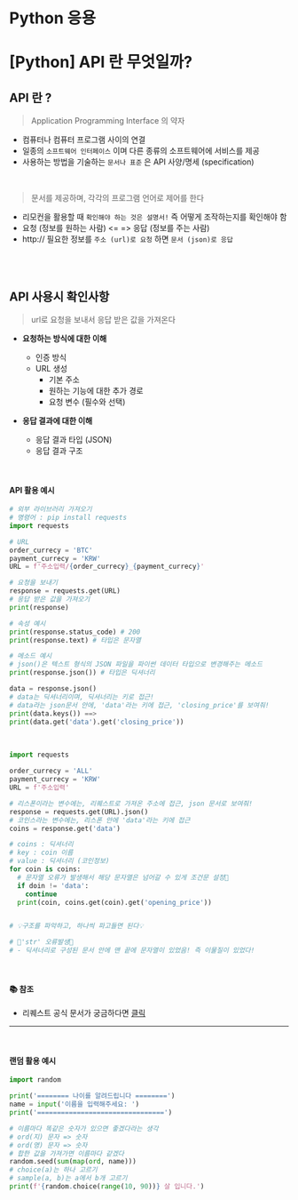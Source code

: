 <h1>Python 응용</h1>

# [Python] API 란 무엇일까?

## **API 란 ?**

> Application Programming Interface 의 약자

- 컴퓨터나 컴퓨터 프로그램 사이의 연결
- 일종의 `소프트웨어 인터페이스` 이며 다른 종류의 소프트웨어에 서비스를 제공
- 사용하는 방법을 기술하는 `문서나 표준` 은 API 사양/명세 (specification)

<br />

> 문서를 제공하며, 각각의 프로그램 언어로 제어를 한다

- 리모컨을 활용할 때 `확인해야 하는 것은 설명서!` 즉 어떻게 조작하는지를 확인해야 함
- 요청 (정보를 원하는 사람) <= => 응답 (정보를 주는 사람)
- http:// 필요한 정보를 `주소 (url)로 요청` 하면 `문서 (json)로 응답`

<br />
<br />

## **API 사용시 확인사항**

> url로 요청을 보내서 응답 받은 값을 가져온다

- **요청하는 방식에 대한 이해**

  - 인증 방식
  - URL 생성
    - 기본 주소
    - 원하는 기능에 대한 추가 경로
    - 요청 변수 (필수와 선택)

- **응답 결과에 대한 이해**
  - 응답 결과 타입 (JSON)
  - 응답 결과 구조

<br />

#### **API 활용 예시**

```python
# 외부 라이브러리 가져오기
# 명령어 : pip install requests
import requests

# URL
order_currecy = 'BTC'
payment_currecy = 'KRW'
URL = f'주소입력/{order_currecy}_{payment_currecy}'

# 요청을 보내기
response = requests.get(URL)
# 응답 받은 값을 가져오기
print(response)

# 속성 예시
print(response.status_code) # 200
print(response.text) # 타입은 문자열

# 메소드 예시
# json()은 텍스트 형식의 JSON 파일을 파이썬 데이터 타입으로 변경해주는 메소드
print(response.json()) # 타입은 딕셔너리

data = response.json()
# data는 딕셔너리이며, 딕셔너리는 키로 접근!
# data라는 json문서 안에, 'data'라는 키에 접근, 'closing_price'를 보여줘!
print(data.keys()) ==>
print(data.get('data').get('closing_price'))
```

<br />

```python
import requests

order_currecy = 'ALL'
payment_currecy = 'KRW'
URL = f'주소입력'

# 리스폰이라는 변수에는, 리퀘스트로 가져온 주소에 접근, json 문서로 보여줘!
response = requests.get(URL).json()
# 코인스라는 변수에는, 리스폰 안에 'data'라는 키에 접근
coins = response.get('data')

# coins : 딕셔너리
# key : coin 이름
# value : 딕셔너리 (코인정보)
for coin is coins:
  # 문자열 오류가 발생해서 해당 문자열은 넘어갈 수 있게 조건문 설정🚨
  if doin != 'data':
    continue
  print(coin, coins.get(coin).get('opening_price'))


# 💡구조를 파악하고, 하나씩 파고들면 된다💡

# 🚨'str' 오류발생🚨
# - 딕셔너리로 구성된 문서 안에 맨 끝에 문자열이 있었음! 즉 이물질이 있었다!

```

<br />

#### 📚 참조

- 리퀘스트 공식 문서가 궁금하다면 [클릭](https://requests.readthedocs.io/en/latest/)

---

<br />

#### **랜덤 활용 예시**

```python
import random

print('======== 나이를 알려드립니다 ========')
name = input('이름을 입력해주세요: ')
print('================================')

# 이름마다 똑같은 숫자가 있으면 좋겠다라는 생각
# ord(지) 문자 => 숫자
# ord(영) 문자 => 숫자
# 합한 값을 가져가면 이름마다 같겠다
random.seed(sum(map(ord, name)))
# choice(a)는 하나 고르기
# sample(a, b)는 a에서 b개 고르기
print(f'{random.choice(range(10, 90))} 살 입니다.')
```
